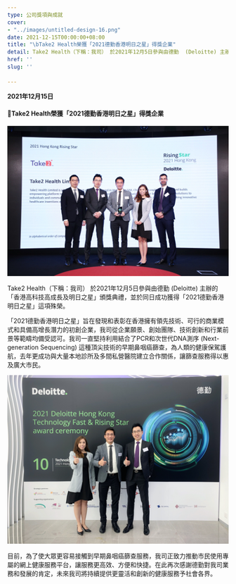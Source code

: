 ```yaml
---
type: 公司獎項與成就
cover:
- "../images/untitled-design-16.png"
date: 2021-12-15T00:00:00+08:00
title: "\bTake2 Health榮獲「2021德勤香港明日之星」得獎企業"
detail: Take2 Health（下稱：我司） 於2021年12月5日參與由德勤  (Deloitte) 主辦的「香港高科技高成長及明日之星」頒獎典禮，並於同日成功獲得「2021德勤香港明日之星」這項殊榮。
href: ''
slug: ''

---
```

**2021年12月15日**

#### **Take2 Health榮獲「2021德勤香港明日之星」得獎企業**

![](../images/img_7874.JPG)

Take2 Health（下稱：我司） 於2021年12月5日參與由德勤  (Deloitte) 主辦的「香港高科技高成長及明日之星」頒獎典禮，並於同日成功獲得「2021德勤香港明日之星」這項殊榮。

「2021德勤香港明日之星」旨在發現和表彰在香港擁有領先技術、可行的商業模式和具備高增長潛力的初創企業，我司從企業願景、創始團隊、技術創新和行業前景等範疇均備受認可。我司一直堅持利用結合了PCR和次世代DNA測序 (Next-generation Sequencing) 這種頂尖技術的早期鼻咽癌篩查，為人類的健康保駕護航，去年更成功與大量本地診所及多間私營醫院建立合作關係，讓篩查服務得以惠及廣大市民。

![](../images/img_7865.JPG)

目前，為了使大眾更容易接觸到早期鼻咽癌篩查服務，我司正致力推動市民使用專屬的網上健康服務平台，讓服務更高效、方便和快捷。在此再次感謝德勤對我司業務和發展的肯定，未來我司將持續提供更靈活和創新的健康服務予社會各界。